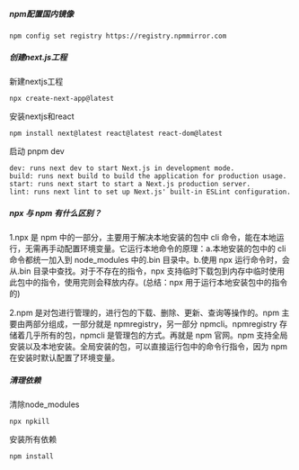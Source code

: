 
##### npm配置国内镜像
```
npm config set registry https://registry.npmmirror.com
```

##### 创建next.js工程
新建nextjs工程
```
npx create-next-app@latest
```
安装nextjs和react
```
npm install next@latest react@latest react-dom@latest
```
启动
pnpm dev
```
dev: runs next dev to start Next.js in development mode.
build: runs next build to build the application for production usage.
start: runs next start to start a Next.js production server.
lint: runs next lint to set up Next.js' built-in ESLint configuration.
```
##### npx 与 npm 有什么区别？

1.npx 是 npm 中的一部分，主要用于解决本地安装的包中 cli 命令，能在本地运行，无需再手动配置环境变量。它运行本地命令的原理：a.本地安装的包中的 cli 命令都统一加入到 node_modules 中的.bin 目录中。b.使用 npx 运行命令时，会从.bin 目录中查找。对于不存在的指令，npx 支持临时下载包到内存中临时使用此包中的指令，使用完则会释放内存。(总结：npx 用于运行本地安装包中的指令的)

2.npm 是对包进行管理的，进行包的下载、删除、更新、查询等操作的。npm 主要由两部分组成，一部分就是 npmregistry，另一部分 npmcli。npmregistry 存储着几乎所有的包，npmcli 是管理包的方式。再就是 npm 官网。npm 支持全局安装以及本地安装。全局安装的包，可以直接运行包中的命令行指令，因为 npm 在安装时默认配置了环境变量。

##### 清理依赖
清除node_modules
```
npx npkill
```
安装所有依赖
```
npm install
```